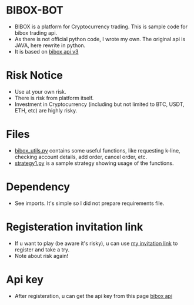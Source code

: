 # BIBOX-BOT
- BIBOX is a platform for Cryptocurrency trading. This is sample code for bibox trading api.  
- As there is not official python code, I wrote my own. The original api is JAVA, here rewrite in python.
- It is based on [bibox api v3](https://biboxcom.github.io/v3/spot/zh/#api-2)

# Risk Notice
- Use at your own risk.  
- There is risk from platform itself.  
- Investment in Cryptocurrency (including but not limited to BTC, USDT, ETH, etc) are highly risky.  

# Files
- [bibox_utils.py](https://github.com/tztxkyf/BIBOX-BOT/blob/main/bibox_utils.py) contains some useful functions, like requesting k-line, checking account details, add order, cancel order, etc.  
- [strategy1.py](https://github.com/tztxkyf/BIBOX-BOT/blob/main/strategy1.py) is a sample strategy showing usage of the functions.  

# Dependency
- See imports. It's simple so I did not prepare requirements file.  

# Registeration invitation link
- If u want to play (be aware it's risky), u can use [my invitation link](https://www.bibox360.com/zh/login/register?invite_code=0FIel4) to register and take a try.  
- Note about risk again!

# Api key
- After registeration, u can get the api key from this page [bibox api](https://www.bibox.com/en/account/center/api)
